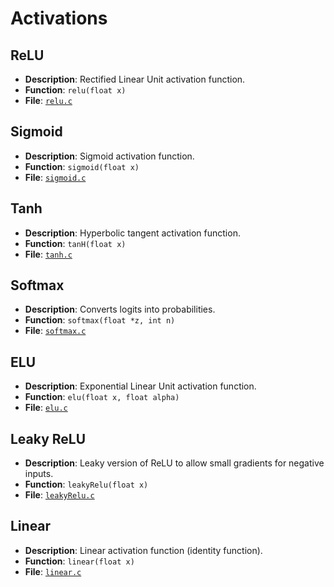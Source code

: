 # Activations


## ReLU
- **Description**: Rectified Linear Unit activation function.
- **Function**: `relu(float x)`
- **File**: [`relu.c`](https://github.com/jaywyawhare/C-ML/tree/master/src/Activations/relu.c)

## Sigmoid
- **Description**: Sigmoid activation function.
- **Function**: `sigmoid(float x)`
- **File**: [`sigmoid.c`](https://github.com/jaywyawhare/C-ML/tree/master/src/Activations/sigmoid.c)

## Tanh
- **Description**: Hyperbolic tangent activation function.
- **Function**: `tanH(float x)`
- **File**: [`tanh.c`](https://github.com/jaywyawhare/C-ML/tree/master/src/Activations/tanh.c)

## Softmax
- **Description**: Converts logits into probabilities.
- **Function**: `softmax(float *z, int n)`
- **File**: [`softmax.c`](https://github.com/jaywyawhare/C-ML/tree/master/src/Activations/softmax.c)

## ELU
- **Description**: Exponential Linear Unit activation function.
- **Function**: `elu(float x, float alpha)`
- **File**: [`elu.c`](https://github.com/jaywyawhare/C-ML/tree/master/src/Activations/elu.c)

## Leaky ReLU
- **Description**: Leaky version of ReLU to allow small gradients for negative inputs.
- **Function**: `leakyRelu(float x)`
- **File**: [`leakyRelu.c`](https://github.com/jaywyawhare/C-ML/tree/master/src/Activations/leakyRelu.c)

## Linear
- **Description**: Linear activation function (identity function).
- **Function**: `linear(float x)`
- **File**: [`linear.c`](https://github.com/jaywyawhare/C-ML/tree/master/src/Activations/linear.c)
